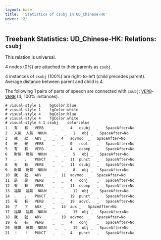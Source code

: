 ```yaml
---
layout: base
title:  'Statistics of csubj in UD_Chinese-HK'
udver: '2'
---
```


## Treebank Statistics: UD_Chinese-HK: Relations: `csubj`

This relation is universal.

4 nodes (0%) are attached to their parents as `csubj`.

4 instances of `csubj` (100%) are right-to-left (child precedes parent).
Average distance between parent and child is 4.

The following 1 pairs of parts of speech are connected with `csubj`: <tt><a href="zh_hk-pos-VERB.html">VERB</a></tt>-<tt><a href="zh_hk-pos-VERB.html">VERB</a></tt> (4; 100% instances).


~~~ conllu
# visual-style 1	bgColor:blue
# visual-style 1	fgColor:white
# visual-style 4	bgColor:blue
# visual-style 4	fgColor:white
# visual-style 4 1 csubj	color:blue
1	有	有	VERB	_	_	4	csubj	_	SpaceAfter=No
2	人氣	人氣	NOUN	_	_	1	obj	_	SpaceAfter=No
3	就	就	ADV	_	_	4	advmod	_	SpaceAfter=No
4	是	是	VERB	_	_	0	root	_	SpaceAfter=No
5	有	有	VERB	_	_	4	ccomp	_	SpaceAfter=No
6	財氣	財氣	NOUN	_	_	5	obj	_	SpaceAfter=No
7	，	，	PUNCT	_	_	11	punct	_	SpaceAfter=No
8	有	有	VERB	_	_	11	csubj	_	SpaceAfter=No
9	財氣	財氣	NOUN	_	_	8	obj	_	SpaceAfter=No
10	就	就	ADV	_	_	11	advmod	_	SpaceAfter=No
11	是	是	VERB	_	_	4	conj	_	SpaceAfter=No
12	有	有	VERB	_	_	11	ccomp	_	SpaceAfter=No
13	福氣	福氣	NOUN	_	_	12	obj	_	SpaceAfter=No
14	，	，	PUNCT	_	_	19	punct	_	SpaceAfter=No
15	有	有	VERB	_	_	19	advcl	_	SpaceAfter=No
16	了	了	AUX	_	_	15	aux	_	SpaceAfter=No
17	福氣	福氣	NOUN	_	_	15	obj	_	SpaceAfter=No
18	就	就	ADV	_	_	19	advmod	_	SpaceAfter=No
19	有	有	VERB	_	_	4	conj	_	SpaceAfter=No
20	運氣	運氣	NOUN	_	_	19	obj	_	SpaceAfter=No
21	！	！	PUNCT	_	_	4	punct	_	SpaceAfter=No

~~~


